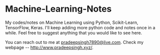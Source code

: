 # Machine-Learning-Notes
My codes/notes on Machine Learning using Python, Scikit-Learn, TensorFlow, Keras. I'll keep adding more python code and notes once in a while. Feel free to suggest anything that you would like to see here.

You can reach out to me at pradeepsingh7890@live.com. Check my webpage -- http://www.pradeepsingh.xyz/.

